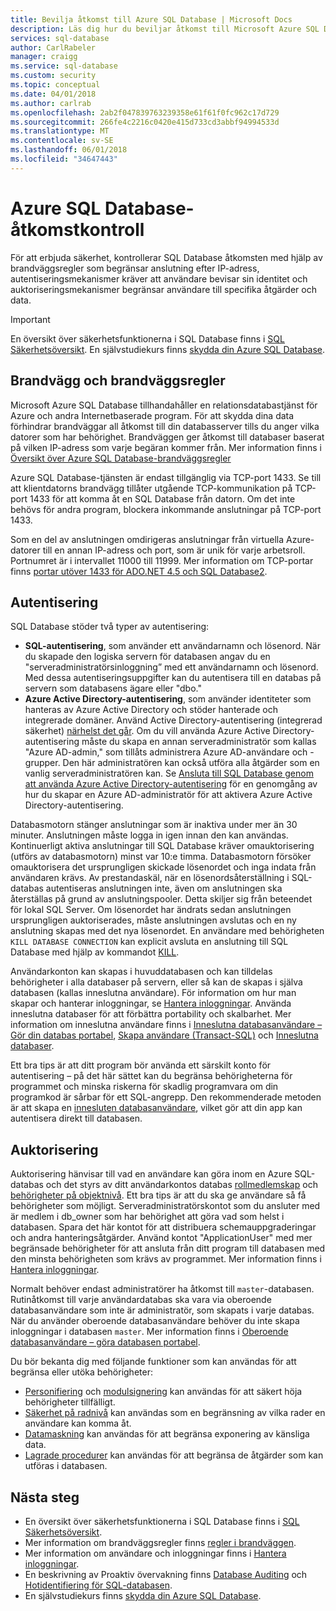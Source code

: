 ```yaml
---
title: Bevilja åtkomst till Azure SQL Database | Microsoft Docs
description: Läs dig hur du beviljar åtkomst till Microsoft Azure SQL Database.
services: sql-database
author: CarlRabeler
manager: craigg
ms.service: sql-database
ms.custom: security
ms.topic: conceptual
ms.date: 04/01/2018
ms.author: carlrab
ms.openlocfilehash: 2ab2f047839763239358e61f61f0fc962c17d729
ms.sourcegitcommit: 266fe4c2216c0420e415d733cd3abbf94994533d
ms.translationtype: MT
ms.contentlocale: sv-SE
ms.lasthandoff: 06/01/2018
ms.locfileid: "34647443"
---
```

# <a name="azure-sql-database-access-control"></a>Azure SQL Database-åtkomstkontroll
För att erbjuda säkerhet, kontrollerar SQL Database åtkomsten med hjälp av brandväggsregler som begränsar anslutning efter IP-adress, autentiseringsmekanismer kräver att användare bevisar sin identitet och auktoriseringsmekanismer begränsar användare till specifika åtgärder och data. 

> [!IMPORTANT]
> En översikt över säkerhetsfunktionerna i SQL Database finns i [SQL Säkerhetsöversikt](sql-database-security-overview.md). En självstudiekurs finns [skydda din Azure SQL Database](sql-database-security-tutorial.md).

## <a name="firewall-and-firewall-rules"></a>Brandvägg och brandväggsregler
Microsoft Azure SQL Database tillhandahåller en relationsdatabastjänst för Azure och andra Internetbaserade program. För att skydda dina data förhindrar brandväggar all åtkomst till din databasserver tills du anger vilka datorer som har behörighet. Brandväggen ger åtkomst till databaser baserat på vilken IP-adress som varje begäran kommer från. Mer information finns i [Översikt över Azure SQL Database-brandväggsregler](sql-database-firewall-configure.md)

Azure SQL Database-tjänsten är endast tillgänglig via TCP-port 1433. Se till att klientdatorns brandvägg tillåter utgående TCP-kommunikation på TCP-port 1433 för att komma åt en SQL Database från datorn. Om det inte behövs för andra program, blockera inkommande anslutningar på TCP-port 1433. 

Som en del av anslutningen omdirigeras anslutningar från virtuella Azure-datorer till en annan IP-adress och port, som är unik för varje arbetsroll. Portnumret är i intervallet 11000 till 11999. Mer information om TCP-portar finns [portar utöver 1433 för ADO.NET 4.5 och SQL Database2](sql-database-develop-direct-route-ports-adonet-v12.md).

## <a name="authentication"></a>Autentisering

SQL Database stöder två typer av autentisering:

* **SQL-autentisering**, som använder ett användarnamn och lösenord. När du skapade den logiska servern för databasen angav du en "serveradministratörsinloggning” med ett användarnamn och lösenord. Med dessa autentiseringsuppgifter kan du autentisera till en databas på servern som databasens ägare eller "dbo." 
* **Azure Active Directory-autentisering**, som använder identiteter som hanteras av Azure Active Directory och stöder hanterade och integrerade domäner. Använd Active Directory-autentisering (integrerad säkerhet) [närhelst det går](https://docs.microsoft.com/sql/relational-databases/security/choose-an-authentication-mode). Om du vill använda Azure Active Directory-autentisering måste du skapa en annan serveradministratör som kallas "Azure AD-admin," som tillåts administrera Azure AD-användare och -grupper. Den här administratören kan också utföra alla åtgärder som en vanlig serveradministratören kan. Se [Ansluta till SQL Database genom att använda Azure Active Directory-autentisering](sql-database-aad-authentication.md) för en genomgång av hur du skapar en Azure AD-administratör för att aktivera Azure Active Directory-autentisering.

Databasmotorn stänger anslutningar som är inaktiva under mer än 30 minuter. Anslutningen måste logga in igen innan den kan användas. Kontinuerligt aktiva anslutningar till SQL Database kräver omauktorisering (utförs av databasmotorn) minst var 10:e timma. Databasmotorn försöker omauktorisera det ursprungligen skickade lösenordet och inga indata från användaren krävs. Av prestandaskäl, när en lösenordsåterställning i SQL-databas autentiseras anslutningen inte, även om anslutningen ska återställas på grund av anslutningspooler. Detta skiljer sig från beteendet för lokal SQL Server. Om lösenordet har ändrats sedan anslutningen ursprungligen auktoriserades, måste anslutningen avslutas och en ny anslutning skapas med det nya lösenordet. En användare med behörigheten `KILL DATABASE CONNECTION` kan explicit avsluta en anslutning till SQL Database med hjälp av kommandot [KILL](https://docs.microsoft.com/sql/t-sql/language-elements/kill-transact-sql).

Användarkonton kan skapas i huvuddatabasen och kan tilldelas behörigheter i alla databaser på servern, eller så kan de skapas i själva databasen (kallas inneslutna användare). För information om hur man skapar och hanterar inloggningar, se [Hantera inloggningar](sql-database-manage-logins.md). Använda inneslutna databaser för att förbättra portability och skalbarhet. Mer information om inneslutna användare finns i [Inneslutna databasanvändare – Gör din databas portabel](https://docs.microsoft.com/sql/relational-databases/security/contained-database-users-making-your-database-portable), [Skapa användare (Transact-SQL)](https://docs.microsoft.com/sql/t-sql/statements/create-user-transact-sql) och [Inneslutna databaser](https://docs.microsoft.com/sql/relational-databases/databases/contained-databases).

Ett bra tips är att ditt program bör använda ett särskilt konto för autentisering – på det här sättet kan du begränsa behörigheterna för programmet och minska riskerna för skadlig programvara om din programkod är sårbar för ett SQL-angrepp. Den rekommenderade metoden är att skapa en [innesluten databasanvändare](https://docs.microsoft.com/sql/relational-databases/security/contained-database-users-making-your-database-portable), vilket gör att din app kan autentisera direkt till databasen. 

## <a name="authorization"></a>Auktorisering

Auktorisering hänvisar till vad en användare kan göra inom en Azure SQL-databas och det styrs av ditt användarkontos databas [rollmedlemskap](https://docs.microsoft.com/sql/relational-databases/security/authentication-access/database-level-roles) och [behörigheter på objektnivå](https://docs.microsoft.com/sql/relational-databases/security/permissions-database-engine). Ett bra tips är att du ska ge användare så få behörigheter som möjligt. Serveradministratörskontot som du ansluter med är medlem i db_owner som har behörighet att göra vad som helst i databasen. Spara det här kontot för att distribuera schemauppgraderingar och andra hanteringsåtgärder. Använd kontot "ApplicationUser" med mer begränsade behörigheter för att ansluta från ditt program till databasen med den minsta behörigheten som krävs av programmet. Mer information finns i [Hantera inloggningar](sql-database-manage-logins.md).

Normalt behöver endast administratörer ha åtkomst till `master`-databasen. Rutinåtkomst till varje användardatabas ska vara via oberoende databasanvändare som inte är administratör, som skapats i varje databas. När du använder oberoende databasanvändare behöver du inte skapa inloggningar i databasen `master`. Mer information finns i [Oberoende databasanvändare – göra databasen portabel](https://docs.microsoft.com/sql/relational-databases/security/contained-database-users-making-your-database-portable).

Du bör bekanta dig med följande funktioner som kan användas för att begränsa eller utöka behörigheter:   
* [Personifiering](https://docs.microsoft.com/dotnet/framework/data/adonet/sql/customizing-permissions-with-impersonation-in-sql-server) och [modulsignering](https://docs.microsoft.com/dotnet/framework/data/adonet/sql/signing-stored-procedures-in-sql-server) kan användas för att säkert höja behörigheter tillfälligt.
* [Säkerhet på radnivå](https://docs.microsoft.com/sql/relational-databases/security/row-level-security) kan användas som en begränsning av vilka rader en användare kan komma åt.
* [Datamaskning](sql-database-dynamic-data-masking-get-started.md) kan användas för att begränsa exponering av känsliga data.
* [Lagrade procedurer](https://docs.microsoft.com/sql/relational-databases/stored-procedures/stored-procedures-database-engine) kan användas för att begränsa de åtgärder som kan utföras i databasen.

## <a name="next-steps"></a>Nästa steg

- En översikt över säkerhetsfunktionerna i SQL Database finns i [SQL Säkerhetsöversikt](sql-database-security-overview.md).
- Mer information om brandväggsregler finns [regler i brandväggen](sql-database-firewall-configure.md).
- Mer information om användare och inloggningar finns i [Hantera inloggningar](sql-database-manage-logins.md). 
- En beskrivning av Proaktiv övervakning finns [Database Auditing](sql-database-auditing.md) och [Hotidentifiering för SQL-databasen](sql-database-threat-detection.md).
- En självstudiekurs finns [skydda din Azure SQL Database](sql-database-security-tutorial.md).
